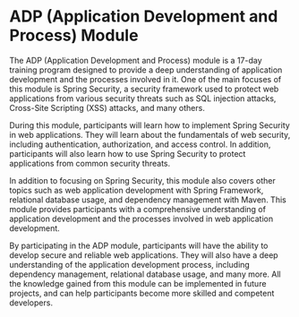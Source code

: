 # ADP (Application Development and Process) Module
The ADP (Application Development and Process) module is a 17-day training program designed to provide a deep understanding of application development and the processes involved in it. One of the main focuses of this module is Spring Security, a security framework used to protect web applications from various security threats such as SQL injection attacks, Cross-Site Scripting (XSS) attacks, and many others.

During this module, participants will learn how to implement Spring Security in web applications. They will learn about the fundamentals of web security, including authentication, authorization, and access control. In addition, participants will also learn how to use Spring Security to protect applications from common security threats.

In addition to focusing on Spring Security, this module also covers other topics such as web application development with Spring Framework, relational database usage, and dependency management with Maven. This module provides participants with a comprehensive understanding of application development and the processes involved in web application development.

By participating in the ADP module, participants will have the ability to develop secure and reliable web applications. They will also have a deep understanding of the application development process, including dependency management, relational database usage, and many more. All the knowledge gained from this module can be implemented in future projects, and can help participants become more skilled and competent developers.
